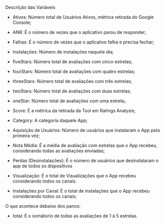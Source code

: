 Descrição das Variáveis

* Ativos: Número total de Usuários Ativos, métrica retirada do Google Console;


* ANR: É o número de vezes que o aplicativo parou de responder;

* Falhas: É o número de vezes que o aplicativo falha e precisa fechar;

* Instalações: Número de instalações naquele dia;

* fiveStars: Número total de avaliações com cinco estrelas;

* fourStars: Número total de avaliações com quatro estrelas;

* threeStars: Número total de avaliações com três estrelas;

* twoStars: Número total de avaliações com duas estrelas;

* oneStar: Número total de avaliações com uma estrela;.

* Score: É a métrica da retirada da Tool em Ratings Analysis;

* Category: A categoria daquele App;

* Aquisição de Usuários: Número de usuários que instalaram o App pela primeira vez;

* Nota Média: É a média de avaliação com estrelas que o App recebeu, considerando todas as avaliações enviadas;

* Perdas (Desinstalações): É o número de usuários que desinstalaram o app de todos os dispositivos

* Visualização: É o total de Visualizações que o App recebeu considerando todos os canais.

* Instalações por Canal: É o total de instalações que o App recebeu considerando todos os canais;

O que acontece debaixo dos panos:

* total: É o somátorio de todas as avaliações de 1 à 5 estrelas.


